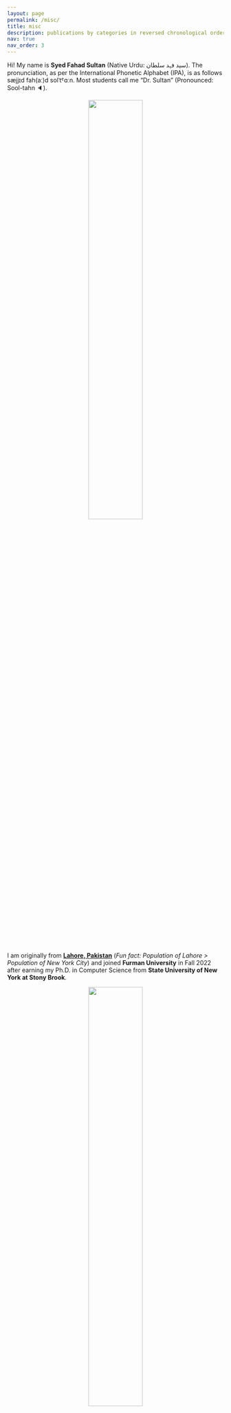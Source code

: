 ```yaml
---
layout: page
permalink: /misc/
title: misc
description: publications by categories in reversed chronological order. generated by jekyll-scholar.
nav: true
nav_order: 3
---
```


Hi! My name is **Syed Fahad Sultan** (Native Urdu: سید فہد سلطان). The pronunciation, as per the International Phonetic Alphabet (IPA), is as follows sæjjɪd fah(aː)d solˈtˤɑːn. Most students call me “Dr. Sultan” (Pronounced: Sool-tahn 🔈).

<center>
<img width="50%" src="https://fahadsultan.com/datascience_ml/_images/name.png">
</center>
<br/>

I am originally from **[Lahore, Pakistan](https://en.wikipedia.org/wiki/Lahore)** (_Fun fact: Population of Lahore > Population of New York City_) and joined **Furman University** in Fall 2022 after earning my Ph.D. in Computer Science from **State University of New York at Stony Brook**.

<center>
<img width="50%" src="https://fahadsultan.com/datascience_ml/_images/lahore.png">
</center>
<br/>

Fresh out of college, I worked as a professional video game developer for a startup that later got acquired by the Japanese gaming giant DeNA. During this time, I was part of the team that built TapFish, the top-grossing game worldwide, for two weeks in 2011, on both the App Store and Google Play.

I then went on to work at Technology for People Initiative, an applied research lab in my where I mined social media and cell phone data for proxies of socio-economic indicators that allowed more inclusive policy-making for marginalized communities. During these years, I also dabbled in data journalism and helped organize a boot camp on using data for journalists with the support of the International Center for Journalists (ICFJ) and the Knight Foundation.

In 2015, I moved to Mecca, Saudi Arabia to work for the GIS Innovation Center (now Wadi Makkah). There I worked on innovative urban sensing techniques for better crowd control during the annual pilgrimage to the city, the largest human gathering in the world every year.

During my PhD, Fahad worked at the intersection of computational neuroscience, bioinformatics and machine learning. My work focused on identifying neurological and genetic biomarkers linking type-2 diabetes with cognitive disorders such as Alzheimer's and other dementias.

| | | |
|:---:|:---:|:---:|
|<img src="https://fahadsultan.com/datascience_ml/_images/tapfish.jpeg" alt="fishy" class="bg-primary" width="350px"> |<img src="https://fahadsultan.com/datascience_ml/_images/mobility.gif" alt="fishy" class="bg-primary" width="200px"> | <img src="https://fahadsultan.com/datascience_ml/_images/neuroimaging2.jpeg" alt="fishy" class="bg-primary" width="400px"> |
 | 1. Video games developer | 2. City Planner | 3. Neuroscientist |

My teaching assistant is  **Mister Cat**. 

<center>
<img width="30%" src="https://fahadsultan.com/datascience_ml/_images/mister.jpeg" >
</center>